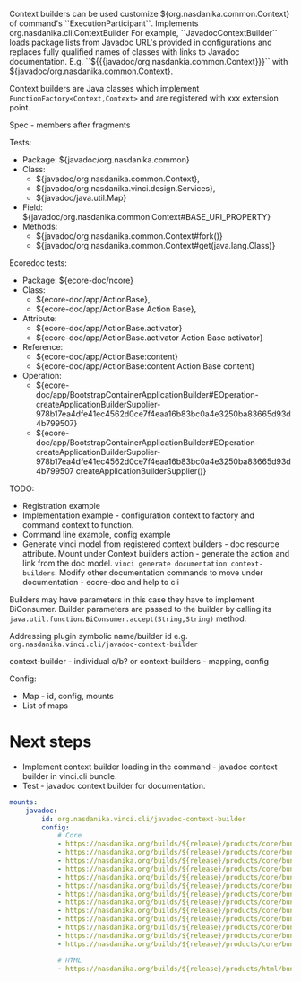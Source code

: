 Context builders can be used customize ${org.nasdanika.common.Context} of command's ``ExecutionParticipant``. Implements org.nasdanika.cli.ContextBuilder
For example, ``JavadocContextBuilder`` loads package lists from Javadoc URL's provided in configurations and replaces fully qualified names of classes with links to Javadoc documentation. 
E.g. ``${{{javadoc/org.nasdankia.common.Context}}}`` with ${javadoc/org.nasdanika.common.Context}.
 
Context builders are Java classes which implement ``FunctionFactory<Context,Context>`` and are registered with xxx extension point.

Spec - members after fragments

Tests:

* Package: ${javadoc/org.nasdanika.common}
* Class: 
    * ${javadoc/org.nasdanika.common.Context}, 
    * ${javadoc/org.nasdanika.vinci.design.Services}, 
    * ${javadoc/java.util.Map}
* Field: ${javadoc/org.nasdanika.common.Context#BASE_URI_PROPERTY}
* Methods: 
    * ${javadoc/org.nasdanika.common.Context#fork()}
    * ${javadoc/org.nasdanika.common.Context#get(java.lang.Class)}
    
Ecoredoc tests:

* Package: ${ecore-doc/ncore}
* Class: 
    * ${ecore-doc/app/ActionBase}, 
    * ${ecore-doc/app/ActionBase Action Base}, 
* Attribute: 
    * ${ecore-doc/app/ActionBase.activator}
    * ${ecore-doc/app/ActionBase.activator Action Base activator}
* Reference: 
    * ${ecore-doc/app/ActionBase:content}
    * ${ecore-doc/app/ActionBase:content Action Base content}
* Operation: 
    * ${ecore-doc/app/BootstrapContainerApplicationBuilder#EOperation-createApplicationBuilderSupplier-978b17ea4dfe41ec4562d0ce7f4eaa16b83bc0a4e3250ba83665d93d4b799507}
    * ${ecore-doc/app/BootstrapContainerApplicationBuilder#EOperation-createApplicationBuilderSupplier-978b17ea4dfe41ec4562d0ce7f4eaa16b83bc0a4e3250ba83665d93d4b799507 createApplicationBuilderSupplier()}

TODO:

* Registration example
* Implementation example - configuration context to factory and command context to function.
* Command line example, config example
* Generate vinci model from registered context builders - doc resource attribute. Mount under Context builders action - generate the action and link from the doc model. ``vinci generate documentation context-builders``. 
Modify other documentation commands to move under documentation - ecore-doc and help to cli

Builders may have parameters in this case they have to implement BiConsumer. Builder parameters are passed to the builder by calling its <code>java.util.function.BiConsumer.accept(String,String)</code> method.
 
Addressing plugin symbolic name/builder id e.g. ``org.nasdanika.vinci.cli/javadoc-context-builder``

context-builder - individual c/b? or context-builders - mapping, config

Config:

- Map - id, config, mounts
- List of maps

# Next steps

* Implement context builder loading in the command - javadoc context builder in vinci.cli bundle.
* Test - javadoc context builder for documentation.

```yaml
mounts:
    javadoc:
        id: org.nasdanika.vinci.cli/javadoc-context-builder
        config:
            # Core
            - https://nasdanika.org/builds/${release}/products/core/bundles/org.nasdanika.cli/apidocs/
            - https://nasdanika.org/builds/${release}/products/core/bundles/org.nasdanika.common/apidocs/
            - https://nasdanika.org/builds/${release}/products/core/bundles/org.nasdanika.eclipse/apidocs/
            - https://nasdanika.org/builds/${release}/products/core/bundles/org.nasdanika.emf/apidocs/
            - https://nasdanika.org/builds/${release}/products/core/bundles/org.nasdanika.emf.edit/apidocs/
            - https://nasdanika.org/builds/${release}/products/core/bundles/org.nasdanika.emf.presentation/apidocs/
            - https://nasdanika.org/builds/${release}/products/core/bundles/org.nasdanika.help/apidocs/
            - https://nasdanika.org/builds/${release}/products/core/bundles/org.nasdanika.ncore/apidocs/
            - https://nasdanika.org/builds/${release}/products/core/bundles/org.nasdanika.ncore.edit/apidocs/
            - https://nasdanika.org/builds/${release}/products/core/bundles/org.nasdanika.sirius.tree/apidocs/
            - https://nasdanika.org/builds/${release}/products/core/bundles/org.nasdanika.sirius.tree.edit/apidocs/
            - https://nasdanika.org/builds/${release}/products/core/bundles/org.nasdanika.texttospeech/apidocs/
            - https://nasdanika.org/builds/${release}/products/core/bundles/org.nasdanika.ui/apidocs/

            # HTML
            - https://nasdanika.org/builds/${release}/products/html/bundles/org.nasdanika.html/apidocs/
```
